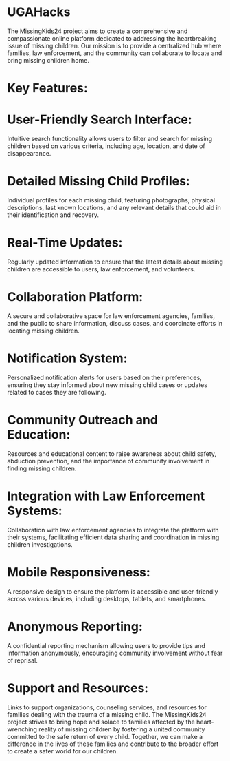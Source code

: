 # UGAHacks
The MissingKids24 project aims to create a comprehensive and compassionate online platform dedicated to addressing the heartbreaking issue of missing children. Our mission is to provide a centralized hub where families, law enforcement, and the community can collaborate to locate and bring missing children home.

# Key Features:

# User-Friendly Search Interface:

Intuitive search functionality allows users to filter and search for missing children based on various criteria, including age, location, and date of disappearance.

# Detailed Missing Child Profiles:

Individual profiles for each missing child, featuring photographs, physical descriptions, last known locations, and any relevant details that could aid in their identification and recovery.

# Real-Time Updates:

Regularly updated information to ensure that the latest details about missing children are accessible to users, law enforcement, and volunteers.

# Collaboration Platform:

A secure and collaborative space for law enforcement agencies, families, and the public to share information, discuss cases, and coordinate efforts in locating missing children.

# Notification System:

Personalized notification alerts for users based on their preferences, ensuring they stay informed about new missing child cases or updates related to cases they are following.

# Community Outreach and Education:

Resources and educational content to raise awareness about child safety, abduction prevention, and the importance of community involvement in finding missing children.

# Integration with Law Enforcement Systems:

Collaboration with law enforcement agencies to integrate the platform with their systems, facilitating efficient data sharing and coordination in missing children investigations.

# Mobile Responsiveness:

A responsive design to ensure the platform is accessible and user-friendly across various devices, including desktops, tablets, and smartphones.

# Anonymous Reporting:

A confidential reporting mechanism allowing users to provide tips and information anonymously, encouraging community involvement without fear of reprisal.

# Support and Resources:

Links to support organizations, counseling services, and resources for families dealing with the trauma of a missing child.
The MissingKids24 project strives to bring hope and solace to families affected by the heart-wrenching reality of missing children by fostering a united community committed to the safe return of every child. Together, we can make a difference in the lives of these families and contribute to the broader effort to create a safer world for our children.
